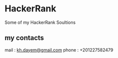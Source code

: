 # HackerRank
Some of my HackerRank Soultions
## my contacts
mail : kh.dayem@gmail.com
phone : +201227582479
